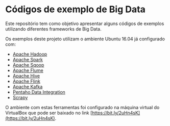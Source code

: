 # Códigos de exemplo de Big Data

Este repositório tem como objetivo apresentar alguns códigos de exemplos utilizando diferentes frameworks de Big Data.

Os exemplos deste projeto utilizam o ambiente Ubuntu 16.04 já configurado com:
- [Apache Hadoop](http://hadoop.apache.org/)
- [Apache Spark](https://spark.apache.org/)
- [Apache Sqoop](http://sqoop.apache.org/)
- [Apache Flume](https://flume.apache.org/)
- [Apache Hive](https://hive.apache.org/)
- [Apache Flink](https://flink.apache.org/)
- [Apache Kafka](https://kafka.apache.org/)
- [Pentaho Data Integration](https://www.hitachivantara.com/en-us/products/big-data-integration-analytics/pentaho-data-integration.html)
- [Scrapy](https://scrapy.org/)

O ambiente com estas ferramentas foi configurado na máquina virtual do VirtualBox que pode ser baixado no link [https://bit.ly/2uHn4sK](https://bit.ly/2uHn4sK).


